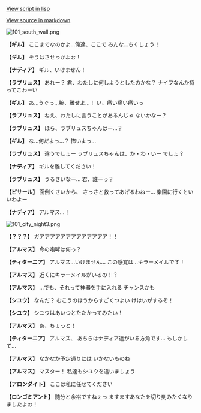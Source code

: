 [View script in lisp](../scripts/100404051.txt)

[View source in markdown](100404051.md)

![101_south_wall.png](../images/backgrounds/101_south_wall.png)

**【ギル】**
ここまでなのかよ…俺達、ここで
みんな…ちくしょう！

**【ギル】**
そうはさせっかよぉ！

**【ナディア】**
ギル、いけません！

**【ラブリュス】**
あれー？
君、わたしに何しようとしたのかな？
ナイフなんか持ってこわーい

**【ギル】**
あ…うぐっ…腕、離せよ…！
い、痛い痛い痛いっ

**【ラブリュス】**
ねえ、わたしに言うことがあるんじゃ
ないかなー？

**【ラブリュス】**
ほら、ラブリュスちゃんはー…？

**【ギル】**
な…何だよっ…？
怖いよっ…

**【ラブリュス】**
違うでしょー
ラブリュスちゃんは、か・わ・いー
でしょ？

**【ナディア】**
ギルを離してください！

**【ラブリュス】**
うるさいなー…
君、誰ーっ？

**【ピサール】**
面倒くさいから、
さっさと救ってあげるわねー…
楽園に行くといいわよー

**【ナディア】**
アルマス…！

![101_city_night3.png](../images/backgrounds/101_city_night3.png)

**【？？？】**
ガアアアアアアアアアアアアア！！

**【アルマス】**
今の咆哮は何っ？

**【ティターニア】**
アルマス…いけません…
この感覚は…キラーメイルです！

**【アルマス】**
近くにキラーメイルがいるの！？

**【アルマス】**
…でも、それって神器を手に入れる
チャンスかも

**【シユウ】**
なんだ？
むこうのほうからすごくつよい
けはいがするぞ！

**【シユウ】**
シユウはあいつとたたかってみたい！

**【アルマス】**
あ、ちょっと！

**【ティターニア】**
アルマス、
あちらはナディア達がいる方角です…
もしかして…

**【アルマス】**
なかなか予定通りには
いかないものね

**【アルマス】**
マスター！
私達もシユウを追いましょう

**【アロンダイト】**
ここは私に任せてください

**【ロンゴミアント】**
随分と余裕ですねぇっ
ますますあなたを切り刻みたくなり
ましたよぉ！